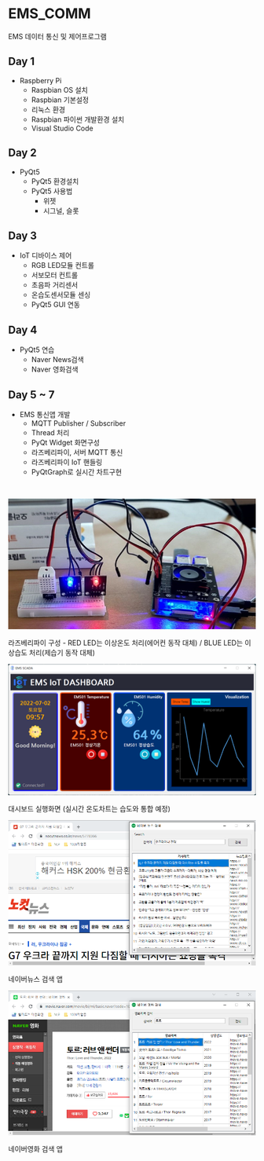 # EMS_COMM
EMS 데이터 통신 및 제어프로그램

## Day 1
- Raspberry Pi
  - Raspbian OS 설치
  - Raspbian 기본설정
  - 리눅스 환경
  - Raspbian 파이썬 개발환경 설치
  - Visual Studio Code
  
## Day 2
- PyQt5 
  - PyQt5 환경설치
  - PyQt5 사용법  
    - 위젯
    - 시그널, 슬롯
    
## Day 3
- IoT 디바이스 제어
  - RGB LED모듈 컨트롤
  - 서보모터 컨트롤
  - 초음파 거리센서
  - 온습도센서모듈 센싱
  - PyQt5 GUI 연동
  
## Day 4
- PyQt5 연습
  - Naver News검색
  - Naver 영화검색
  
## Day 5 ~ 7
- EMS 통신앱 개발
  - MQTT Publisher / Subscriber
  - Thread 처리
  - PyQt Widget 화면구성
  - 라즈베리파이, 서버 MQTT 통신
  - 라즈베리파이 IoT 핸들링
  - PyQtGraph로 실시간 차트구현
  
<br />

![라즈베리파이구성](https://raw.githubusercontent.com/hugoMGSung/ems_comm/main/capture/raspberrypi.png)

라즈베리파이 구성 - RED LED는 이상온도 처리(에어컨 동작 대체) / BLUE LED는 이상습도 처리(제습기 동작 대체)


![대시보드실행화면](https://raw.githubusercontent.com/hugoMGSung/ems_comm/main/capture/dashboard2.png)

대시보드 실행화면 (실시간 온도차트는 습도와 통합 예정)


![네이버뉴스](https://raw.githubusercontent.com/hugoMGSung/ems_comm/main/capture/naver_news.png)

네이버뉴스 검색 앱

![네이버영화](https://raw.githubusercontent.com/hugoMGSung/ems_comm/main/capture/naver_movie.png)

네이버영화 검색 앱


